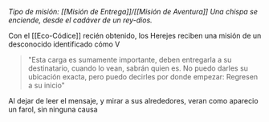 _Tipo de misión: [[Misión de Entrega]]/[[Misión de  Aventura]]_
_Una chispa se enciende, desde el cadáver de un rey-dios._

Con el [[Eco-Códice]] recién obtenido, los Herejes reciben una misión de un desconocido identificado cómo V

>"Esta carga es sumamente importante, deben entregarla a su destinatario, cuando lo vean, sabrán quien es. No puedo darles su ubicación exacta, pero puedo decirles por donde empezar: Regresen a su inicio"

Al dejar de leer el mensaje, y mirar a sus alrededores, veran como aparecio un farol, sin ninguna causa